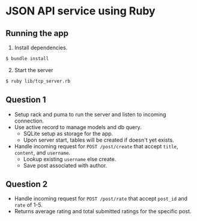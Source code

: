 # JSON API service using Ruby

## Running the app
1. Install dependencies.
  ```sh
  $ bundle install
  ```
2. Start the server
  ```sh
  $ ruby lib/tcp_server.rb
```

## Question 1
- Setup rack and puma to run the server and listen to incoming connection.
- Use active record to manage models and db query.
  - SQLite setup as storage for the app.
  - Upon server start, tables will be created if doesn't yet exists.
- Handle incoming request for `POST /post/create` that accept `title`, `content`, and `username`.
  - Lookup existing `username` else create.
  - Save post associated with author.

## Question 2
- Handle incoming request for `POST /post/rate` that accept `post_id` and `rate` of 1-5.
- Returns average rating and total submitted ratings for the specific post.
